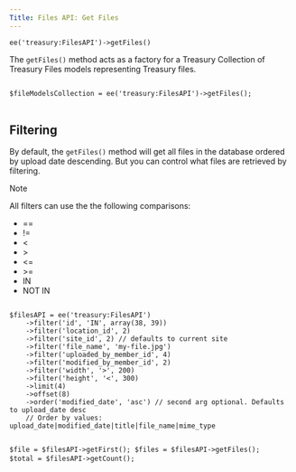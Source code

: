 ```yaml
---
Title: Files API: Get Files
---
```


`ee('treasury:FilesAPI')->getFiles()`

The `getFiles()` method acts as a factory for a Treasury Collection of Treasury Files models representing Treasury files.

<div class="content-blocks__pre-wrapper content-blocks__pre-wrapper--example">
<pre class="content-blocks__pre content-blocks__pre--example language-php">
<code class="content-blocks__code content-blocks__code--example language-php">
$fileModelsCollection = ee('treasury:FilesAPI')->getFiles();
</code>
</pre>
</div>

## Filtering

By default, the `getFiles()` method will get all files in the database ordered by upload date descending. But you can control what files are retrieved by filtering.

<div class="content-blocks__note">
	<div class="content-blocks__note-title">Note</div>
	<p>
		All filters can use the the following comparisons:
		<ul>
			<li>==</li>
			<li>!=</li>
			<li><</li>
			<li>></li>
			<li><=</li>
			<li>>=</li>
			<li>IN</li>
			<li>NOT IN</li>
		</ul>
	</p>
</div>

<div class="content-blocks__pre-wrapper content-blocks__pre-wrapper--example">
<pre class="content-blocks__pre content-blocks__pre--example language-php">
<code class="content-blocks__code content-blocks__code--example language-php">
$filesAPI = ee('treasury:FilesAPI')
	->filter('id', 'IN', array(38, 39))
	->filter('location_id', 2)
	->filter('site_id', 2) // defaults to current site
	->filter('file_name', 'my-file.jpg')
	->filter('uploaded_by_member_id', 4)
	->filter('modified_by_member_id', 2)
	->filter('width', '>', 200)
	->filter('height', '<', 300)
	->limit(4)
	->offset(8)
	->order('modified_date', 'asc') // second arg optional. Defaults to upload_date desc
	// Order by values: upload_date|modified_date|title|file_name|mime_type

$file = $filesAPI->getFirst();
$files = $filesAPI->getFiles();
$total = $filesAPI->getCount();
</code>
</pre>
</div>
